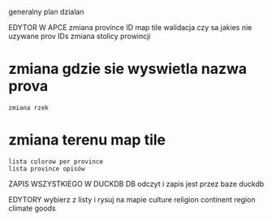 
generalny plan dzialan

EDYTOR W APCE
    zmiana province ID map tile
    walidacja czy sa jakies nie uzywane prov IDs
    zmiana stolicy prowincji 
# zmiana gdzie sie wyswietla nazwa prova
    zmiana rzek
#    zmiana terenu map tile
    lista colorow per province
    lista province opisów
ZAPIS WSZYSTKIEGO W DUCKDB DB
    odczyt i zapis jest przez baze duckdb

EDYTORY
    wybierz z listy i rysuj na mapie
        culture
        religion
        continent
        region
        climate
        goods
        

